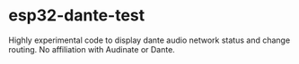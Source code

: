 # esp32-dante-test
Highly experimental code to display dante audio network status and change routing. No affiliation with Audinate or Dante. 
